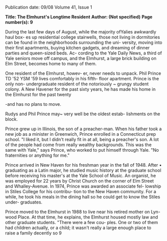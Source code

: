 Publication date: 09/08
Volume 41, Issue 1

**Title: The Elmhurst's Longtime Resident**
**Author:  (Not specified)**
**Page number(s): 9**

During the last few days of August, while 
the majority ofYalies awkwardly haul box-
es up residential college stairwells, those 
not living in dormitories can be found in 
the neighborhoods surrounding the uni-
versity, moving into their first apartments, 
buying kitchen gadgets, and dreaming of 
dinner parties and queen-sized beds. Ac-
cording to the Yale Daily News, a third 
of Yale seniors move off campus, and the 
Elmhurst, a large brick building on Elm 
Street, becomes home to many of them. 

One resident of the Elmhurst, howev-
er, never needs to unpack. Phil Prince TD 
'52 YSM '59 lives comfortably in his fifth-
floor apartment. Prince is the only non-
undergraduate resident of the notoriously 
~ 
grungy student colony. A New Havener 
for the past sixty years, he has made his 
home in the Elmhurst for the past twenty 

-and has no plans to move. 

Rudys and Phil Prince may~ 
very well be the oldest estab-
lishments on the block. 

Prince grew up in Illinois, the son of 
a preacher-man. When his father took a 
new job as a minister in Greenwich, Prince 
enrolled in a Connecticut prep school. "I 
liked it, but I didn't really fit in at all, being 
a preacher's son. A lot of the people had 
come from really wealthy backgrounds. 
This was the same with Yale," says Prince, 
who worked to put himself through Yale. 
"No fraternities or anything for me." 

Prince arrived in New Haven for his 
freshman year in the fall of 1948. After 
• 
graduating as a Latin major, he studied 
music history at the graduate school before 
receiving his master's at the Yale School of 
Music. An organist, he was employed for 
22 years by Christ Church on the corner 
of Elm Street and Whalley-Avenue. In 
1974, Prince was awarded an associate fel-
lowship in Stiles College for his contribu-
tion to the New Haven community. For a 
while, he took his meals in the dining hall 
so he could get to know the Stiles under-
graduates. 

Prince moved to the Elmhurst in 1988 
to live near his retired mother on Lyn-
wood Place. At that time, he explains, the 
Elmhurst housed mostly law and other 
graduate students. "There were a few cou-
ples. One or two of them had children 
actually, or a child; it wasn't really a large 
enough place to raise a family decently so 
9